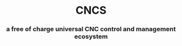 <h1 align="center">CNCS</h1>
<h3 align="center">a free of charge universal CNC control and management ecosystem</h3>


